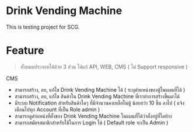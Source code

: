 # Drink Vending Machine
This is testing project for SCG.

# Feature
> ทั้งหมดประกอบได้ด้วย 3 ส่วน ได้แก้ API, WEB, CMS ( ไม่ Support responsive )

CMS
* สามารถสร้าง, ลบ, แก้ไข Drink Vending Machine ได้ ( ระบุตำแหน่งของตู้ในแผนที่ได้ )
* สามารถสร้าง, ลบ, แก้ไข สินค้าใน Drink Vending Machine ที่เราทำการสร้างขึ้นมาได้
* มีระบบ Notification สำหรับสินค้าใดๆ ที่มีจำนวนคงเหลือในตู้ น้อยกว่า 10 ชิ้น ลงไป ( แจ้งเตือนไปทุก Account ที่เป็น Role admin )
* สามารถดูตำแหน่งที่ตั้งของ Drink Vending Machine ในแผนที่ได้ว่าตั้งอยู่ที่ใดบ้าง
* สามารถสมัครสมาชิกสำหรับใช้ในการ Login ได้ ( Default role จะเป็น Admin )
